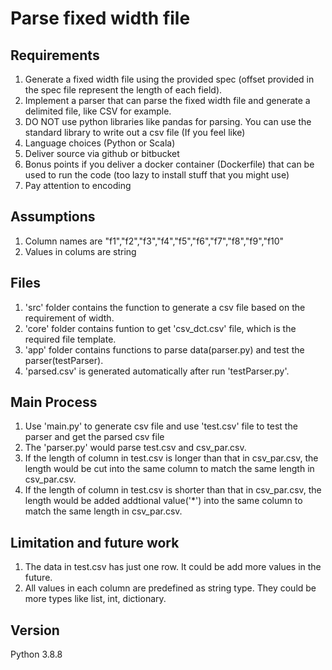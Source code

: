 # Parse fixed width file

## Requirements

1. Generate a fixed width file using the provided spec (offset provided in the spec file represent the length of each field).
2. Implement a parser that can parse the fixed width file and generate a delimited file, like CSV for example.
3. DO NOT use python libraries like pandas for parsing. You can use the standard library to write out a csv file (If you feel like)
4. Language choices (Python or Scala)
5. Deliver source via github or bitbucket
6. Bonus points if you deliver a docker container (Dockerfile) that can be used to run the code (too lazy to install stuff that you might use)
7. Pay attention to encoding

## Assumptions

1. Column names are "f1","f2","f3","f4","f5","f6","f7","f8","f9","f10"
2. Values in colums are string

## Files

1. 'src' folder contains the function to generate a csv file based on the requirement of width.
2. 'core' folder contains funtion to get 'csv_dct.csv' file, which is the required file template.
3. 'app' folder contains functions to parse data(parser.py) and test the parser(testParser).
4. 'parsed.csv' is generated automatically after run 'testParser.py'.

## Main Process

1. Use 'main.py' to generate csv file and use 'test.csv' file to test the parser and get the parsed csv file
2. The 'parser.py' would parse test.csv and csv_par.csv. 
3. If the length of column in test.csv is longer than that in csv_par.csv, the length would be cut into the same column to match the same length in csv_par.csv. 
4. If the length of column in test.csv is shorter than that in csv_par.csv, the length would be added addtional value('*') into the same column to match the same length in csv_par.csv.

## Limitation and future work

1. The data in test.csv has just one row. It could be add more values in the future.
2. All values in each column are predefined as string type. They could be more types like list, int, dictionary.

## Version

Python 3.8.8